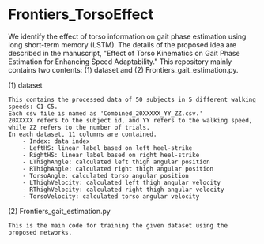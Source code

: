 # Frontiers_TorsoEffect

We identify the effect of torso information on gait phase estimation using long short-term memory (LSTM).
The details of the proposed idea are described in the manuscript, "Effect of Torso Kinematics on Gait Phase Estimation for Enhancing Speed Adaptability."
This repository mainly contains two contents: (1) dataset and (2) Frontiers_gait_estimation.py.

(1) dataset

    This contains the processed data of 50 subjects in 5 different walking speeds: C1-C5.
    Each csv file is named as 'Combined_20XXXXX_YY_ZZ.csv.'
    20XXXXX refers to the subject id, and YY refers to the walking speed, while ZZ refers to the number of trials.
    In each dataset, 11 columns are contained.
        - Index: data index
        - LeftHS: linear label based on left heel-strike
        - RightHS: linear label based on right heel-strike
        - LThighAngle: calculated left thigh angular position
        - RThighAngle: calculated right thigh angular position
        - TorsoAngle: calculated torso angular position
        - LThighVelocity: calculated left thigh angular velocity
        - RThighVelocity: calculated right thigh angular velocity
        - TorsoVelocity: calculated torso angular velocity
    
(2) Frontiers_gait_estimation.py

    This is the main code for training the given dataset using the proposed networks.
